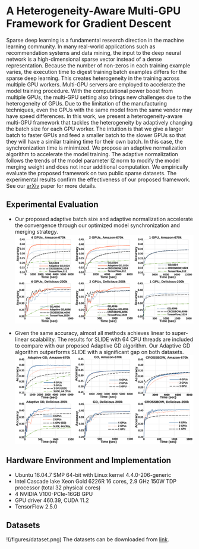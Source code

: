 # A Heterogeneity-Aware Multi-GPU Framework for Gradient Descent
Sparse deep learning is a fundamental research direction in the machine learning community. In many real-world applications such as recommendation systems and data mining, the input to the deep neural network is a high-dimensional sparse vector instead of a dense representation. Because the number of non-zeros in each training example varies, the execution time to digest training batch examples differs for the sparse deep learning. This creates heterogeneity in the training across multiple GPU workers. Multi-GPU servers are employed to accelerate the model training procedure. With the computational power boost from multiple GPUs, the multi-GPU setting also brings new challenges due to the heterogeneity of GPUs. Due to the limitation of the manufacturing techniques, even the GPUs with the same model from the same vendor may have speed differences. In this work, we present a heterogeneity-aware multi-GPU framework that tackles the heterogeneity by adaptively changing the batch size for each GPU worker. The intuition is that we give a larger batch to faster GPUs and feed a smaller batch to the slower GPUs so that they will have a similar training time for their own batch. In this case, the synchronization time is minimized. We propose an adaptive normalization algorithm to accelerate the model training. The adaptive normalization follows the trends of the model parameter l2 norm to modify the model merging weight and does not incur additional computation. We empirically evaluate the proposed framework on two public sparse datasets. The experimental results confirm the effectiveness of our proposed framework.
See our [arXiv](https://arxiv.org/abs/) paper for more details. 


## Experimental Evaluation
- Our proposed adaptive batch size and adaptive normalization accelerate the convergence through our optimized model synchronization and merging strategy.
![Test accuracy versus the training time on 4, 2, and 1 GPU(s).](/figures/test_accu.png)

- Given the same accuracy, almost all methods achieves linear to super-linear scalability. The results for SLIDE with 64 CPU threads are included to compare with our proposed Adaptive GD algorithm. Our Adaptive GD algorithm outperforms SLIDE with a significant gap on both datasets. 
![Scalability for Adaptive GD, GD, CROSSBOW.](/figures/scalability.png)

## Hardware Environment and Implementation
- Ubuntu 16.04.7 SMP 64-bit with Linux kernel 4.4.0-206-generic
- Intel Cascade lake Xeon Gold 6226R 16 cores, 2.9 GHz 150W TDP processor (total 32 physical cores)
- 4 NVIDIA V100-PCIe-16GB GPU
- GPU driver 460.39, CUDA 11.2
- TensorFlow 2.5.0

## Datasets
!(/figures/dataset.png)
The datasets can be downloaded from [link](http://manikvarma.org/downloads/XC/XMLRepository.html).
